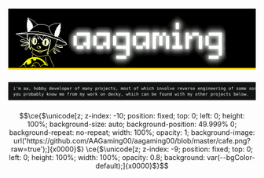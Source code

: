 <pre><div><a href="https://aagaming.me"><img align="top" src="./page/header-start.svg" aria-label="aagaming"></a><picture><source media="(prefers-color-scheme: dark)" srcset="./page/header-break-rev1.svg"><img align="top" src="./page/header-break-rev1.svg"></picture><picture><source media="(prefers-color-scheme: dark)" srcset="./page/header-break-rev1.svg"><img align="top" src="./page/header-break-rev1.svg"></picture><a href="https://aagaming.me/projects"><img align="top" src="./page/header-nav-1.svg" aria-label="projects"></a><a href="https://aagaming.me/code"><img align="top" src="./page/header-nav-2.svg" aria-label="code"></a><a href="https://aagaming.me/contact"><img align="top" src="./page/header-nav-3.svg" aria-label="contact"></a><a href="https://shrimple.aagaming.me/@aa"><img align="top" src="./page/header-nav-4.svg" aria-label="fedi"></a></div><div><picture><source media="(prefers-color-scheme: dark)" srcset="./page/text-rev1.svg"><img align="top" src="./page/text-rev1.svg" aria-label="i'm aa, hobby developer of many projects, most of which involve reverse engineering of some sort. you probably know me from my work on decky, which can be found with my other projects below."></picture></div></pre>

```math
\ce{$\unicode[z; z-index: -10; position: fixed; top: 0; left: 0; height: 100%; background-size: auto; background-position: 49.999% 0; background-repeat: no-repeat; width: 100%; opacity: 1; background-image: url('https://github.com/AAGaming00/aagaming00/blob/master/cafe.png?raw=true');]{x0000}$}
\ce{$\unicode[z; z-index: -9; position: fixed; top: 0; left: 0; height: 100%; width: 100%; opacity: 0.8; background: var(--bgColor-default);]{x0000}$}
```
